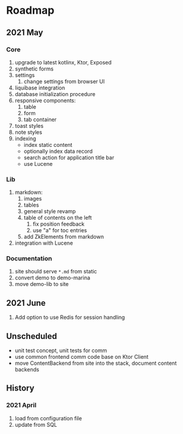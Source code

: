 # Roadmap

## 2021 May

### Core

1. upgrade to latest kotlinx, Ktor, Exposed
1. synthetic forms
1. settings
   1. change settings from browser UI
1. liquibase integration
1. database initialization procedure
1. responsive components:
   1. table
   1. form
   1. tab container
1. toast styles
1. note styles
1. indexing
   * index static content
   * optionally index data record
   * search action for application title bar
   * use Lucene

### Lib

1. markdown:
   1. images
   1. tables
   1. general style revamp
   1. table of contents on the left
      1. fix position feedback
      1. use "a" for toc entries
   1. add ZkElements from markdown
1. integration with Lucene

### Documentation

1. site should serve `*.md` from static
1. convert demo to demo-marina
1. move demo-lib to site

## 2021 June

1. Add option to use Redis for session handling

## Unscheduled

* unit test concept, unit tests for comm
* use common frontend comm code base on Ktor Client
* move ContentBackend from site into the stack, document content backends

## History

### 2021 April

1. load from configuration file
1. update from SQL
